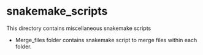 # snakemake_scripts
This directory contains miscellaneous snakemake scripts
* Merge_files folder contains snakemake script to merge files within each folder.
